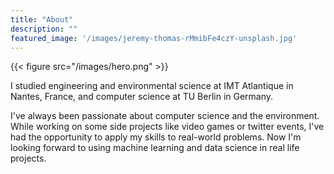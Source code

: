 ```yaml
---
title: "About"
description: ""
featured_image: '/images/jeremy-thomas-rMmibFe4czY-unsplash.jpg'
---
```

{{< figure src="/images/hero.png"  >}}

I studied engineering and environmental science at IMT Atlantique in Nantes, France, and computer science at TU Berlin in Germany.

I've always been passionate about computer science and the environment. While working on some side projects like video games or twitter events, I've had the opportunity to apply my skills to real-world problems. Now I'm looking forward to using machine learning and data science in real life projects.